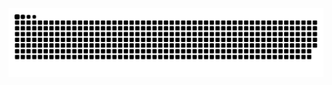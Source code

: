 
<picture align="center">
  <source media="(prefers-color-scheme: dark)" srcset="https://raw.githubusercontent.com/educoppi/educoppi/output/github-contribution-grid-snake-dark.svg" />
  <source media="(prefers-color-scheme: light)" srcset="https://raw.githubusercontent.com/educoppi/educoppi/output/github-contribution-grid-snake.svg" />
  <img alt="github-snake" src="https://raw.githubusercontent.com/educoppi/educoppi/output/github-contribution-grid-snake.svg" />
</picture>
